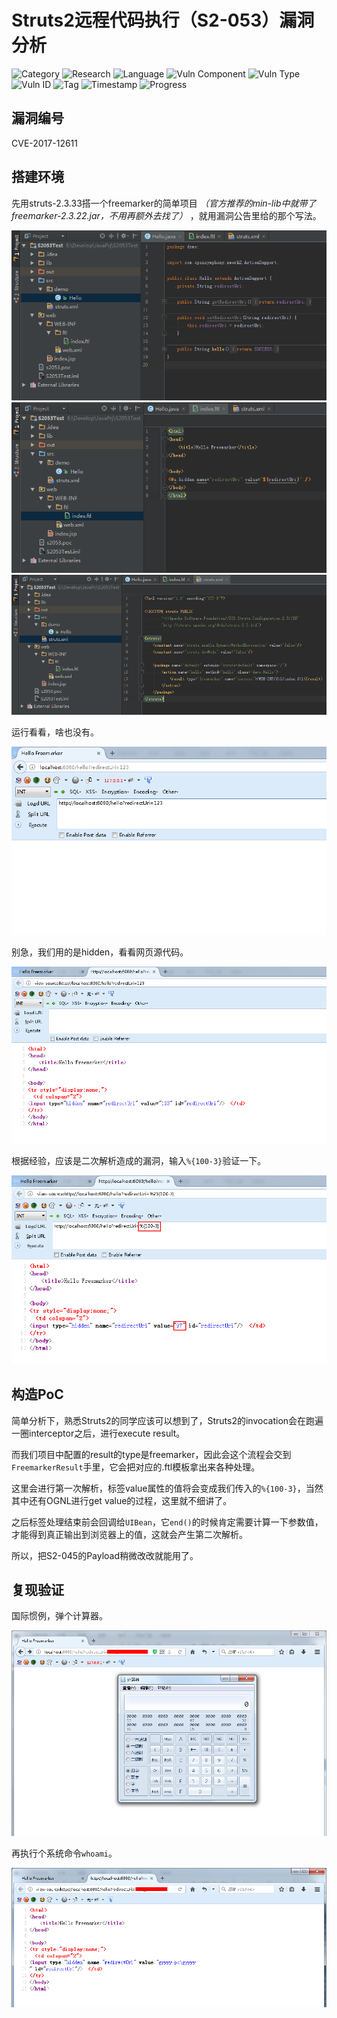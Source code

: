 # Struts2远程代码执行（S2-053）漏洞分析

![Category](https://img.shields.io/badge/category-vuln_analysis-blue.svg)
![Research](https://img.shields.io/badge/research-web_security-blue.svg)
![Language](https://img.shields.io/badge/lang-java-blue.svg)
![Vuln Component](https://img.shields.io/badge/vuln_component-struts2-red.svg)
![Vuln Type](https://img.shields.io/badge/vuln_type-rce-red.svg)
![Vuln ID](https://img.shields.io/badge/vuln_id-cve--2017--12611-red.svg)
![Tag](https://img.shields.io/badge/tag-ognl-green.svg)
![Timestamp](https://img.shields.io/badge/timestamp-1535038420-lightgrey.svg)
![Progress](https://img.shields.io/badge/progress-100%25-brightgreen.svg)

## 漏洞编号

CVE-2017-12611

## 搭建环境

先用struts-2.3.33搭一个freemarker的简单项目 *（官方推荐的min-lib中就带了freemarker-2.3.22.jar，不用再额外去找了）* ，就用漏洞公告里给的那个写法。

![01.png](apache-struts2-s2-053-rce/01.png)
![02.png](apache-struts2-s2-053-rce/02.png)
![03.png](apache-struts2-s2-053-rce/03.png)

运行看看，啥也没有。

![04.png](apache-struts2-s2-053-rce/04.png)

别急，我们用的是hidden，看看网页源代码。

![05.png](apache-struts2-s2-053-rce/05.png)

根据经验，应该是二次解析造成的漏洞，输入`%{100-3}`验证一下。

![06.png](apache-struts2-s2-053-rce/06.png)

## 构造PoC

简单分析下，熟悉Struts2的同学应该可以想到了，Struts2的invocation会在跑遍一圈interceptor之后，进行execute result。

而我们项目中配置的result的type是freemarker，因此会这个流程会交到`FreemarkerResult`手里，它会把对应的.ftl模板拿出来各种处理。

这里会进行第一次解析，标签value属性的值将会变成我们传入的`%{100-3}`，当然其中还有OGNL进行get value的过程，这里就不细讲了。

之后标签处理结束前会回调给`UIBean`，它`end()`的时候肯定需要计算一下参数值，才能得到真正输出到浏览器上的值，这就会产生第二次解析。

所以，把S2-045的Payload稍微改改就能用了。

## 复现验证

国际惯例，弹个计算器。

![07.png](apache-struts2-s2-053-rce/07.png)

再执行个系统命令`whoami`。

![08.png](apache-struts2-s2-053-rce/08.png)
